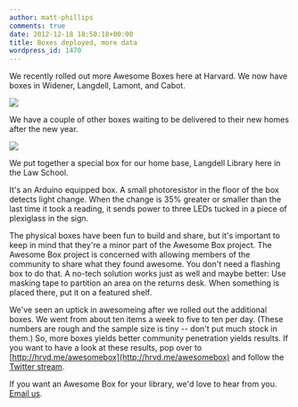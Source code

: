 ```yaml
---
author: matt-phillips
comments: true
date: 2012-12-18 18:50:18+00:00
title: Boxes deployed, more data
wordpress_id: 1470
---
```


We recently rolled out more Awesome Boxes here at Harvard. We now have boxes in Widener, Langdell, Lamont, and Cabot.

[![](http://librarylab.law.harvard.edu/blog/wp-content/uploads/2012/12/ab-locattion-wild-arrows.png)](http://librarylab.law.harvard.edu/blog/wp-content/uploads/2012/12/ab-locattion-wild-arrows.png)



We have a couple of other boxes waiting to be delivered to their new homes after the new year.

[![](http://librarylab.law.harvard.edu/blog/wp-content/uploads/2012/12/many-ab-lower-thin-1024x442.jpg)](http://librarylab.law.harvard.edu/blog/wp-content/uploads/2012/12/many-ab-lower-thin.jpg)



We put together a special box for our home base, Langdell Library here in the Law School.





It's an Arduino equipped box. A small photoresistor in the floor of the box detects light change. When the change is 35% greater or smaller than the last time it took a reading, it sends power to three LEDs tucked in a piece of plexiglass in the sign.

The physical boxes have been fun to build and share, but it's important to keep in mind that they're a minor part of the Awesome Box project. The Awesome Box project is concerned with allowing members of the community to share what they found awesome. You don't need a flashing box to do that. A no-tech solution works just as well and maybe better: Use masking tape to partition an area on the returns desk. When something is placed there, put it on a featured shelf.

We've seen an uptick in awesomeing after we rolled out the additional boxes. We went from about ten items a week to five to ten per day. (These numbers are rough and the sample size is tiny -- don't put much stock in them.) So, more boxes yields better community penetration yields results. If you want to have a look at these results, pop over to [http://hrvd.me/awesomebox](http://hrvd.me/awesomebox) and follow the [Twitter stream](http://twitter.com/hlawesome).

If you want an Awesome Box for your library, we'd love to hear from you. [Email us](http://librarylab.law.harvard.edu/about.html).
